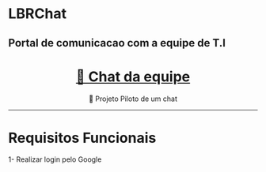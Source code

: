 
# LBRChat
## Portal de comunicacao com a equipe de T.I

<h1 align="center">
    <a href="https://pt-br.reactjs.org/">🔗 Chat da equipe</a>
</h1>
<p align="center">🚀 Projeto Piloto de um chat</p>
<hr>

<h1>Requisitos Funcionais</h1>

<p>1- Realizar login pelo Google</p>
